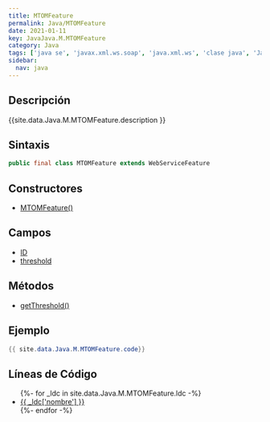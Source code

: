 ```yaml
---
title: MTOMFeature
permalink: Java/MTOMFeature
date: 2021-01-11
key: JavaJava.M.MTOMFeature
category: Java
tags: ['java se', 'javax.xml.ws.soap', 'java.xml.ws', 'clase java', 'Java 1.6', 'JAX-WS 2.1']
sidebar: 
  nav: java
---
```


## Descripción
{{site.data.Java.M.MTOMFeature.description }}

## Sintaxis
~~~java
public final class MTOMFeature extends WebServiceFeature
~~~

## Constructores
* [MTOMFeature()](/Java/MTOMFeature/MTOMFeature/)

## Campos
* [ID](/Java/MTOMFeature/ID)
* [threshold](/Java/MTOMFeature/threshold)

## Métodos
* [getThreshold()](/Java/MTOMFeature/getThreshold)

## Ejemplo
~~~java
{{ site.data.Java.M.MTOMFeature.code}}
~~~

## Líneas de Código
<ul>
{%- for _ldc in site.data.Java.M.MTOMFeature.ldc -%}
   <li>
       <a href="{{_ldc['url'] }}">{{ _ldc['nombre'] }}</a>
   </li>
{%- endfor -%}
</ul>

